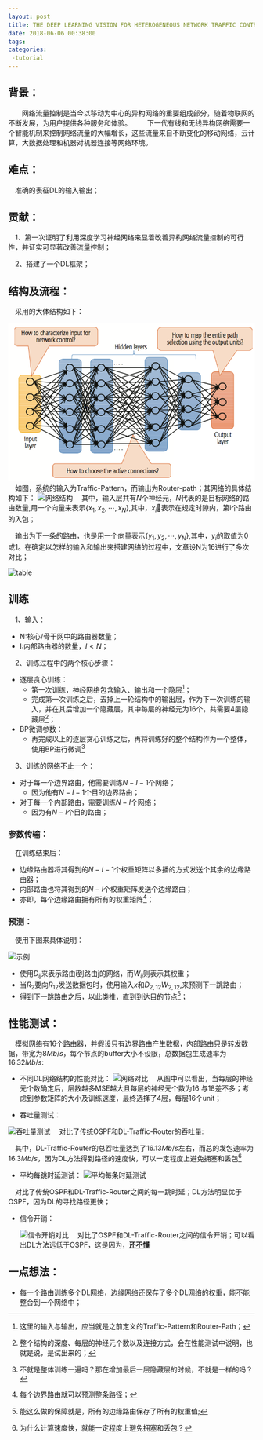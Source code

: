 ```yaml
---
layout: post
title: THE DEEP LEARNING VISION FOR HETEROGENEOUS NETWORK TRAFFIC CONTROL
date: 2018-06-06 00:38:00
tags:
categories:
 -tutorial
---
```


## 背景：

&emsp;&emsp;网络流量控制是当今以移动为中心的异构网络的重要组成部分，随着物联网的不断发展，为用户提供各种服务和体验。
&emsp;&emsp;下一代有线和无线异构网络需要一个智能机制来控制网络流量的大幅增长，这些流量来自不断变化的移动网络，云计算，大数据处理和机器对机器连接等网络环境。

## 难点：

&emsp;准确的表征DL的输入输出；

## 贡献：

&emsp;1、第一次证明了利用深度学习神经网络来显着改善异构网络流量控制的可行性，并证实可显著改善流量控制；

&emsp;2、搭建了一个DL框架；

## 结构及流程：

&emsp;采用的大体结构如下：

![流程图](https://github.com/albertroger/albertroger.github.io/blob/master/pic/DL-Traffic-Router/DL网络结构.png)
&emsp;如图，系统的输入为Traffic-Pattern，而输出为Router-path；其网络的具体结构如下：
![网络结构](https://github.com/albertroger/albertroger.github.io/tree/master/pic/DL-Traffic-Router/DL网络结构.png)
&emsp;其中，输入层共有$N$个神经元，$N$代表的是目标网络的路由数量,用一个向量来表示$\lbrace x_1 , x_2, \cdots, x_N \rbrace$,其中，$x_i$表示在规定时隙内，第i个路由的入包；

&emsp;输出为下一条的路由，也是用一个向量表示$\lbrace y_1,y_2,\cdots, y_N \rbrace$,其中，$y_i$的取值为0或1。在确定以怎样的输入和输出来搭建网络的过程中，文章设N为16进行了多次对比；

![table](https://github.com/albertroger/albertroger.github.io/tree/master/pic/DL-Traffic-Router/DL网络输入输出.png)

## 训练

&emsp;1、输入：
- N:核心/骨干网中的路由器数量；
- I:内部路由器的数量，$I<N$；

&emsp;2、训练过程中的两个核心步骤：

- 逐层贪心训练：
  - 第一次训练，神经网络包含输入、输出和一个隐层[^1]；
  - 完成第一次训练之后，去掉上一轮结构中的输出层，作为下一次训练的输入，并在其后增加一个隐藏层，其中每层的神经元为16个，共需要4层隐藏层[^2]；
- BP微调参数：
  - 再完成以上的逐层贪心训练之后，再将训练好的整个结构作为一个整体，使用BP进行微调[^3]

&emsp;3、训练的网络不止一个：

- 对于每一个边界路由，他需要训练$N-I-1$个网络；
  - 因为他有$N-I-1$个目的边界路由；
- 对于每一个内部路由，需要训练$N-I$个网络；
  - 因为有$N-I$个目的路由；

### 参数传输：

&emsp;在训练结束后：

- 边缘路由器将其得到的$N-I-1$个权重矩阵以多播的方式发送个其余的边缘路由器；
- 内部路由也将其得到的$N-I$个权重矩阵发送个边缘路由；
- 亦即，每个边缘路由拥有所有的权重矩阵[^4]；

### 预测：
&emsp;使用下图来具体说明：

![示例](https://github.com/albertroger/albertroger.github.io/tree/master/pic/DL-Traffic-Router/测试示例.png)
- 使用$D_{ij}$来表示路由i到路由j的网络，而$W_{ij}$则表示其权重；
- 当$R_2$要向$R_{12}$发送数据包时，使用输入$x$和$D_{2,12}$$W_{2,12}$,来预测下一跳路由；
- 得到下一跳路由之后，以此类推，直到到达目的节点[^5]；

## 性能测试：
&emsp;模拟网络有16个路由器，并假设只有边界路由产生数据，内部路由只是转发数据，带宽为$8Mb/s$，每个节点的buffer大小不设限，总数据包生成速率为$16.32Mb/s$:

- 不同DL网络结构的性能对比：
  ![网络对比](https://github.com/albertroger/albertroger.github.io/tree/master/pic/DL-Traffic-Router/DL网络结构测试.png)
  &emsp;从图中可以看出，当每层的神经元个数确定后，层数越多MSE越大且每层的神经元个数为16 与18差不多；考虑到参数矩阵的大小及训练速度，最终选择了4层，每层16个unit；

- 吞吐量测试：

![吞吐量测试](https://github.com/albertroger/albertroger.github.io/tree/master/pic/DL-Traffic-Router/DL吞吐量测试.png)
&emsp;对比了传统OSPF和DL-Traffic-Router的吞吐量:

&emsp;其中，DL-Traffic-Router的总吞吐量达到了$16.13Mb/s$左右，而总的发包速率为$16.3Mb/s$，因为DL方法得到路径的速度快，可以一定程度上避免拥塞和丢包[^6]
- 平均每跳时延测试：
![平均每条时延测试](https://github.com/albertroger/albertroger.github.io/tree/master/pic/DL-Traffic-Router/DL每跳时延测试.png)

&emsp;对比了传统OSPF和DL-Traffic-Router之间的每一跳时延；DL方法明显优于OSPF，因为DL的寻找路径更快；

- 信令开销：

  ![信令开销对比](https://github.com/albertroger/albertroger.github.io/tree/master/pic/DL-Traffic-Router/DL信令测试.png)
&emsp;对比了OSPF和DL-Traffic-Router之间的信令开销；可以看出DL方法远低于OSPF，这是因为，**<u>还不懂</u>**

## 一点想法：
- 每一个路由训练多个DL网络，边缘网络还保存了多个DL网络的权重，能不能整合到一个网络中；























[^1]: 这里的输入与输出，应当就是之前定义的Traffic-Pattern和Router-Path；
[^2]: 整个结构的深度、每层的神经元个数以及连接方式，会在性能测试中说明，也就是说，是试出来的；
[^3]: 不就是整体训练一遍吗？那在增加最后一层隐藏层的时候，不就是一样的吗？
[^4]: 每个边界路由就可以预测整条路径；
[^5]: 能这么做的保障就是，所有的边缘路由保存了所有的权重值;
[^6]: 为什么计算速度快，就能一定程度上避免拥塞和丢包？

